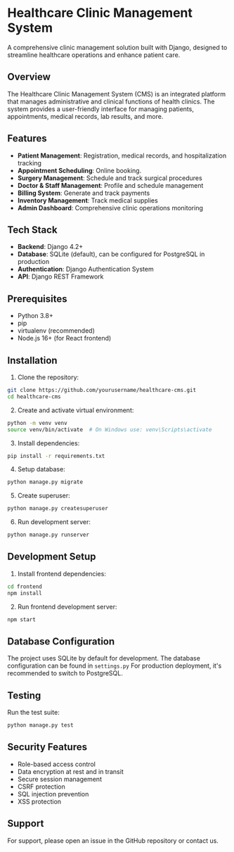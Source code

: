# Healthcare Clinic Management System

A comprehensive clinic management solution built with Django, designed to streamline healthcare operations and enhance patient care.

## Overview

The Healthcare Clinic Management System (CMS) is an integrated platform that manages administrative and clinical functions of health clinics. The system provides a user-friendly interface for managing patients, appointments, medical records, lab results, and more.

## Features

- **Patient Management**: Registration, medical records, and hospitalization tracking
- **Appointment Scheduling**: Online booking.
- **Surgery Management**: Schedule and track surgical procedures
- **Doctor & Staff Management**: Profile and schedule management
- **Billing System**: Generate and track payments
- **Inventory Management**: Track medical supplies
- **Admin Dashboard**: Comprehensive clinic operations monitoring

## Tech Stack

- **Backend**: Django 4.2+
- **Database**: SQLite (default), can be configured for PostgreSQL in production
- **Authentication**: Django Authentication System
- **API**: Django REST Framework

## Prerequisites

- Python 3.8+
- pip
- virtualenv (recommended)
- Node.js 16+ (for React frontend)

## Installation

1. Clone the repository:
```bash
git clone https://github.com/yourusername/healthcare-cms.git
cd healthcare-cms
```

2. Create and activate virtual environment:
```bash
python -m venv venv
source venv/bin/activate  # On Windows use: venv\Scripts\activate
```

3. Install dependencies:
```bash
pip install -r requirements.txt
```

4. Setup database:
```bash
python manage.py migrate
```

5. Create superuser:
```bash
python manage.py createsuperuser
```

6. Run development server:
```bash
python manage.py runserver
```

## Development Setup

1. Install frontend dependencies:
```bash
cd frontend
npm install
```

2. Run frontend development server:
```bash
npm start
```

## Database Configuration

The project uses SQLite by default for development. The database configuration can be found in `settings.py`
For production deployment, it's recommended to switch to PostgreSQL.

## Testing
Run the test suite:
```bash
python manage.py test
```

## Security Features

- Role-based access control
- Data encryption at rest and in transit
- Secure session management
- CSRF protection
- SQL injection prevention
- XSS protection

## Support

For support, please open an issue in the GitHub repository or contact us.

